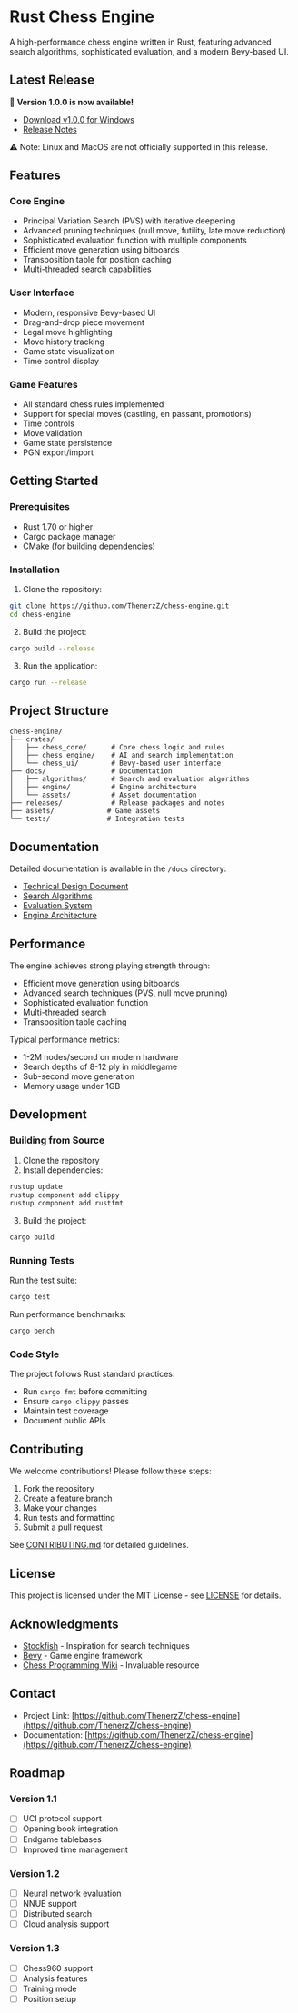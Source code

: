 # Rust Chess Engine

A high-performance chess engine written in Rust, featuring advanced search algorithms, sophisticated evaluation, and a modern Bevy-based UI.

## Latest Release
🎉 **Version 1.0.0 is now available!** 
- [Download v1.0.0 for Windows](releases/v1.0.0/chess-engine-v1.0.0-windows.zip)
- [Release Notes](releases/v1.0.0/README.md)

⚠️ Note: Linux and MacOS are not officially supported in this release.

## Features

### Core Engine
- Principal Variation Search (PVS) with iterative deepening
- Advanced pruning techniques (null move, futility, late move reduction)
- Sophisticated evaluation function with multiple components
- Efficient move generation using bitboards
- Transposition table for position caching
- Multi-threaded search capabilities

### User Interface
- Modern, responsive Bevy-based UI
- Drag-and-drop piece movement
- Legal move highlighting
- Move history tracking
- Game state visualization
- Time control display

### Game Features
- All standard chess rules implemented
- Support for special moves (castling, en passant, promotions)
- Time controls
- Move validation
- Game state persistence
- PGN export/import

## Getting Started

### Prerequisites
- Rust 1.70 or higher
- Cargo package manager
- CMake (for building dependencies)

### Installation

1. Clone the repository:
```bash
git clone https://github.com/ThenerzZ/chess-engine.git
cd chess-engine
```

2. Build the project:
```bash
cargo build --release
```

3. Run the application:
```bash
cargo run --release
```

## Project Structure

```
chess-engine/
├── crates/
│   ├── chess_core/      # Core chess logic and rules
│   ├── chess_engine/    # AI and search implementation
│   └── chess_ui/        # Bevy-based user interface
├── docs/                # Documentation
│   ├── algorithms/      # Search and evaluation algorithms
│   ├── engine/          # Engine architecture
│   └── assets/          # Asset documentation
├── releases/            # Release packages and notes
├── assets/             # Game assets
└── tests/              # Integration tests
```

## Documentation

Detailed documentation is available in the `/docs` directory:

- [Technical Design Document](docs/TECHNICAL_DESIGN.md)
- [Search Algorithms](docs/algorithms/README.md)
- [Evaluation System](docs/evaluation/README.md)
- [Engine Architecture](docs/engine/README.md)

## Performance

The engine achieves strong playing strength through:

- Efficient move generation using bitboards
- Advanced search techniques (PVS, null move pruning)
- Sophisticated evaluation function
- Multi-threaded search
- Transposition table caching

Typical performance metrics:
- 1-2M nodes/second on modern hardware
- Search depths of 8-12 ply in middlegame
- Sub-second move generation
- Memory usage under 1GB

## Development

### Building from Source

1. Clone the repository
2. Install dependencies:
```bash
rustup update
rustup component add clippy
rustup component add rustfmt
```

3. Build the project:
```bash
cargo build
```

### Running Tests

Run the test suite:
```bash
cargo test
```

Run performance benchmarks:
```bash
cargo bench
```

### Code Style

The project follows Rust standard practices:
- Run `cargo fmt` before committing
- Ensure `cargo clippy` passes
- Maintain test coverage
- Document public APIs

## Contributing

We welcome contributions! Please follow these steps:

1. Fork the repository
2. Create a feature branch
3. Make your changes
4. Run tests and formatting
5. Submit a pull request

See [CONTRIBUTING.md](CONTRIBUTING.md) for detailed guidelines.

## License

This project is licensed under the MIT License - see [LICENSE](LICENSE) for details.

## Acknowledgments

- [Stockfish](https://stockfishchess.org/) - Inspiration for search techniques
- [Bevy](https://bevyengine.org/) - Game engine framework
- [Chess Programming Wiki](https://www.chessprogramming.org/) - Invaluable resource

## Contact

- Project Link: [https://github.com/ThenerzZ/chess-engine](https://github.com/ThenerzZ/chess-engine)
- Documentation: [https://github.com/ThenerzZ/chess-engine](https://github.com/ThenerzZ/chess-engine)

## Roadmap

### Version 1.1
- [ ] UCI protocol support
- [ ] Opening book integration
- [ ] Endgame tablebases
- [ ] Improved time management

### Version 1.2
- [ ] Neural network evaluation
- [ ] NNUE support
- [ ] Distributed search
- [ ] Cloud analysis support

### Version 1.3
- [ ] Chess960 support
- [ ] Analysis features
- [ ] Training mode
- [ ] Position setup
